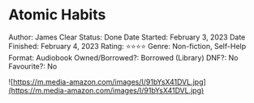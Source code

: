 # Atomic Habits

Author: James Clear
Status: Done
Date Started: February 3, 2023
Date Finished: February 4, 2023
Rating: ⭐️⭐️⭐️⭐️
Genre: Non-fiction, Self-Help
Format: Audiobook
Owned/Borrowed?: Borrowed (Library)
DNF?: No
Favourite?: No

![https://m.media-amazon.com/images/I/91bYsX41DVL.jpg](https://m.media-amazon.com/images/I/91bYsX41DVL.jpg)
